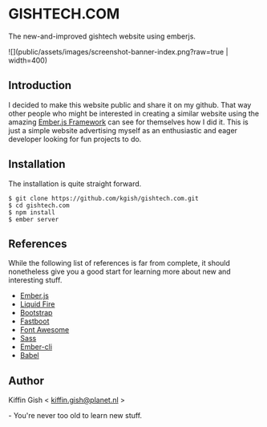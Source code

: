 # GISHTECH.COM

The new-and-improved gishtech website using emberjs.

![](public/assets/images/screenshot-banner-index.png?raw=true | width=400)

## Introduction

I decided to make this website public and share it on my github. That way other people who might be interested in 
creating a similar website using the amazing [Ember.js Framework](http://emberjs.com) can see for themselves how I 
did it. This is just a simple website advertising myself as an enthusiastic and eager developer looking for fun 
projects to do.

## Installation

The installation is quite straight forward.

    $ git clone https://github.com/kgish/gishtech.com.git
    $ cd gishtech.com
    $ npm install
    $ ember server

## References

While the following list of references is far from complete, it should nonetheless give you a good start for learning
more about new and interesting stuff.

* [Ember.js](http://emberjs.com/)
* [Liquid Fire](http://ember-animation.github.io/liquid-fire/)
* [Bootstrap](http://getbootstrap.com/)
* [Fastboot](http://www.ember-fastboot.com/)
* [Font Awesome](http://fontawesome.io/)
* [Sass](http://sass-lang.com/)
* [Ember-cli](http://ember-cli.com/)
* [Babel](http://babeljs.io/)

## Author

Kiffin Gish \< kiffin.gish@planet.nl \>

\- You're never too old to learn new stuff.
